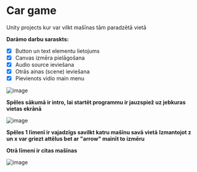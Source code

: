 # Car game
Unity projects kur var vilkt mašīnas tām paradzētā vietā

**Darāmo darbu saraskts:**
- [x] Button un text elementu lietojums
- [x] Canvas izmēra pielāgošana
- [x] Audio source ieviešana
- [x] Otrās ainas (scene) ieviešana
- [x] Pievienots vidio main menu

 ![image](https://github.com/user-attachments/assets/52054777-3792-4cb3-8ae5-0312effc508c)

**Spēles sākumā ir intro, lai startēt programmu ir jauzspiež uz jebkuras vietas ekrānā**

![image](https://github.com/user-attachments/assets/f040e378-4d86-46ac-b0c2-0a6110c8e989)

**Spēles 1 līmenī ir vajadzīgs savilkt katru mašīnu savā vietā**
**Izmantojot z un x var griezt attēlus bet ar "arrow" mainīt to izmēru**

**Otrā līmeni ir citas mašīnas**

![image](https://github.com/user-attachments/assets/8d6b3dfe-b956-4408-aead-47e85c39a8df)


